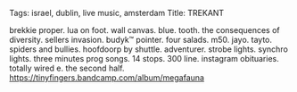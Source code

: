 Tags: israel, dublin, live music, amsterdam
Title: TREKANT
  
brekkie proper. lua on foot. wall canvas. blue. tooth. the consequences of diversity. sellers invasion. budyk™ pointer. four salads. m50. jayo. tayto. spiders and bullies. hoofdoorp by shuttle. adventurer. strobe lights. synchro lights. three minutes prog songs. 14 stops. 300 line. instagram obituaries. totally wired e. the second half.
<https://tinyfingers.bandcamp.com/album/megafauna> 